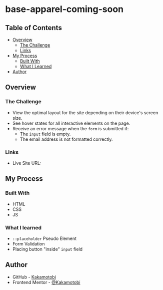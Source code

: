 # base-apparel-coming-soon

## Table of Contents
  - [Overview](#overview)
    - [The Challenge](#the-challenge)
    - [Links](#links)
  - [My Process](#my-process)
    - [Built With](#built-with)
    - [What I Learned](#what-i-learned)
  - [Author](#author)

## Overview
### The Challenge
- View the optimal layout for the site depending on their device's screen size.
- See hover states for all interactive elements on the page.
- Receive an error message when the `form` is submitted if:
  - The `input` field is empty.
  - The email address is not formatted correctly.
### Links
  - Live Site URL: 

## My Process
### Built With
- HTML
- CSS
- JS
### What I learned
- `::placeholder` Pseudo Element
- Form Validation
- Placing button "inside" `input` field

## Author
- GitHub - [Kakamotobi](https://github.com/Kakamotobi)
- Frontend Mentor - [@Kakamotobi](https://www.frontendmentor.io/profile/Kakamotobi)
